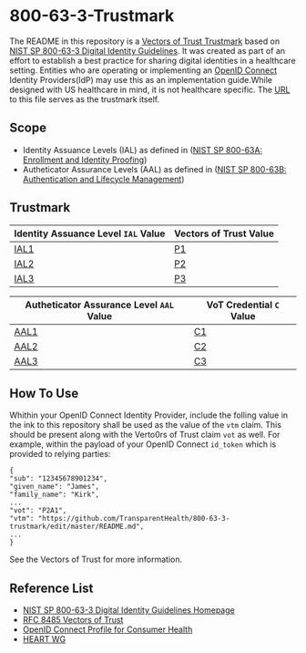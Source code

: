 # 800-63-3-Trustmark

The README in this repository is a [Vectors of Trust Trustmark](https://tools.ietf.org/html/rfc8485) based on 
[NIST SP 800-63-3 Digital Identity Guidelines](https://pages.nist.gov/800-63-3/). It was created as part of an effort to establish a best practice for sharing digital identities in a healthcare setting. Entities who are operating or implementing an [OpenID Connect](https://openid.net/connect/) Identity Providers(IdP) may use this as an implementation guide.While designed with US healthcare in mind, it is not healthcare specific.  The [URL](https://github.com/TransparentHealth/800-63-3-trustmark/master/README.md) to this file serves as the trustmark itself.

Scope
-----

* Identity Assuance Levels (IAL) as defined in ([NIST SP 800-63A: Enrollment and Identity Proofing](https://doi.org/10.6028/NIST.SP.800-63a))
* Autheticator Assurance Levels (AAL) as defined in ([NIST SP 800-63B: Authentication and Lifecycle Management](https://doi.org/10.6028/NIST.SP.800-63b))



Trustmark
---------

| Identity Assuance Level `IAL` Value                         | Vectors of Trust Value |
| ----------------------------------------------------------- | ---------------------- |
| [IAL1](https://pages.nist.gov/800-63-3/sp800-63a.html#sec4) | [P1](https://tools.ietf.org/html/rfc8485#section-2.1)                  
| [IAL2](https://pages.nist.gov/800-63-3/sp800-63a.html#sec4) | [P2](https://tools.ietf.org/html/rfc8485#section-2.1)                      
| [IAL3](https://pages.nist.gov/800-63-3/sp800-63a.html#sec4) | [P3](https://tools.ietf.org/html/rfc8485#section-2.1)                      |

| Autheticator Assurance Level `AAL` Value                    | VoT Credential `C` Value |
| ----------------------------------------------------------- | ------------------------ |
| [AAL1](https://pages.nist.gov/800-63-3/sp800-63b.html#sec4) | [C1](https://tools.ietf.org/html/rfc8485#section-2.2)                   
| [AAL2](https://pages.nist.gov/800-63-3/sp800-63b.html#sec4) | [C2](https://tools.ietf.org/html/rfc8485#section-2.2)                   
| [AAL3](https://pages.nist.gov/800-63-3/sp800-63b.html#sec4) | [C3](https://tools.ietf.org/html/rfc8485#section-2.2)                     |



How To Use
----------

Whithin your OpenID Connect Identity Provider, include the folling value in the ink to this repository shall be used as the value of the `vtm` claim. This should be present along with the Verto0rs of Trust claim `vot` as well.  For example, within the payload of your OpenID Connect `id_token` which is provided to relying parties:

    {
    "sub": "12345678901234",
    "given_name": "James",
    "family_name": "Kirk",
    ...
    "vot": "P2A1",
    "vtm": "https://github.com/TransparentHealth/800-63-3-trustmark/edit/master/README.md",
    ...
    }

See the Vectors of Trust for more information.


Reference List
--------------

* [NIST SP 800-63-3 Digital Identity Guidelines Homepage](https://pages.nist.gov/800-63-3/) 
* [RFC 8485 Vectors of Trust](https://tools.ietf.org/html/rfc8485)
* [OpenID Connect Profile for Consumer Health](https://github.com/TransparentHealth/openid-connect-consumerhealth-profile/blob/master/README.md)
* [HEART WG](https://openid.net/wg/heart/)
